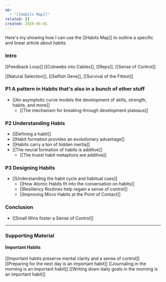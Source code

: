 ```yaml
---
up:
  - "[[Habits Map]]"
related: []
created: 2020-06-01
---
```

Here's my showing how I can use the [[Habits Map]] to outline a specific and linear article about habits.

### Intro
[[Feedback Loop]]
[[Cobwebs into Cables]], [[Reps]], [[Sense of Control]]

[[Natural Selection]], [[Selfish Gene]], [[Survival of the Fittest]]

### P1 A pattern in Habits that's also in a bunch of other stuff
- [[An asymptotic curve models the development of skills, strength, habits, and more]]
	- [[The mechanism for breaking through development plateaus]]

### P2 Understanding Habis
- [[Defining a habit]]
- [[Habit formation provides an evolutionary advantage]]
- [[Habits carry a ton of hidden inertia]]
- [[The neural formation of habits is additive]]
	- [[The truest habit metaphors are additive]]

### P3 Designing Habits
- [[Understanding the habit cycle and habitual cues]]
	- [[How Atomic Habits fit into the conversation on habits]]
	- [[Resiliency Routines help regain a sense of control]]
	- [[Improving Micro Habits at the Point of Contact]]

### Conclusion
- [[Small Wins foster a Sense of Control]]


---
### Supporting Material

#### Important Habits
[[Important habits preserve mental clarity and a sense of control]]
[[Preparing for the next day is an important habit]]
[[Journaling in the morning is an important habit]]
[[Writing down daily goals in the morning is an important habit]]
